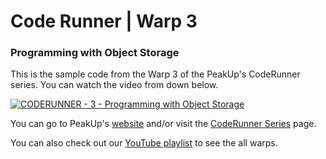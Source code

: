 # Code Runner | Warp 3
### Programming with Object Storage
This is the sample code from the Warp 3 of the PeakUp's CodeRunner series. You can watch the video from down below.

[![CODERUNNER - 3 - Programming with Object Storage](https://img.youtube.com/vi/0aCoPohh_do/0.jpg)](https://www.youtube.com/watch?v=0aCoPohh_do)

You can go to PeakUp's [website](http://peakup.org) and/or visit the [CodeRunner Series](https://peakup.org/code-runner/) page.

You can also check out our [YouTube playlist](https://www.youtube.com/watch?v=cZglBs8e7MI&list=PLJiP2GXRjWSvSWWMszNflpFHPQrPCVac1) to see the all warps.
